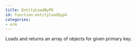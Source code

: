 ```yaml
---
title: EntityLoadByPK
id: function-entityloadbypk
categories:
- orm
---
```


Loads and returns an array of objects for given primary key.
